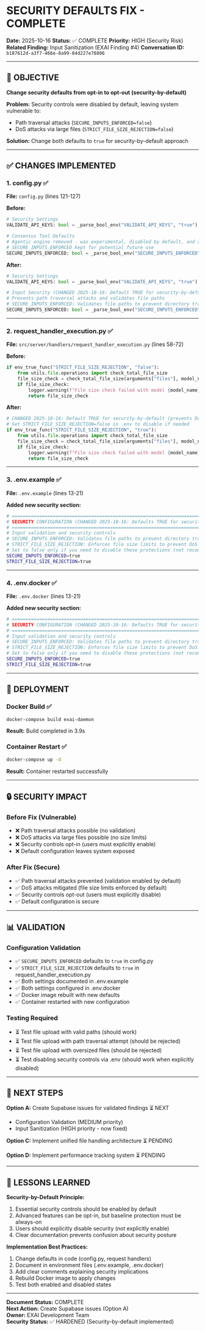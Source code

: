 # SECURITY DEFAULTS FIX - COMPLETE

**Date:** 2025-10-16
**Status:** ✅ COMPLETE
**Priority:** HIGH (Security Risk)
**Related Finding:** Input Sanitization (EXAI Finding #4)
**Conversation ID:** `b187612d-a3f7-466e-8a99-84d227e78806`

---

## 🎯 OBJECTIVE

**Change security defaults from opt-in to opt-out (security-by-default)**

**Problem:** Security controls were disabled by default, leaving system vulnerable to:
- Path traversal attacks (`SECURE_INPUTS_ENFORCED=false`)
- DoS attacks via large files (`STRICT_FILE_SIZE_REJECTION=false`)

**Solution:** Change both defaults to `true` for security-by-default approach

---

## ✅ CHANGES IMPLEMENTED

### 1. config.py ✅
**File:** `config.py` (lines 121-127)

**Before:**
```python
# Security Settings
VALIDATE_API_KEYS: bool = _parse_bool_env("VALIDATE_API_KEYS", "true")

# Consensus Tool Defaults
# Agentic engine removed - was experimental, disabled by default, and added unnecessary complexity
# SECURE_INPUTS_ENFORCED kept for potential future use
SECURE_INPUTS_ENFORCED: bool = _parse_bool_env("SECURE_INPUTS_ENFORCED", "false")
```

**After:**
```python
# Security Settings
VALIDATE_API_KEYS: bool = _parse_bool_env("VALIDATE_API_KEYS", "true")

# Input Security (CHANGED 2025-10-16: Default TRUE for security-by-default)
# Prevents path traversal attacks and validates file paths
# SECURE_INPUTS_ENFORCED: Validates file paths to prevent directory traversal
SECURE_INPUTS_ENFORCED: bool = _parse_bool_env("SECURE_INPUTS_ENFORCED", "true")
```

---

### 2. request_handler_execution.py ✅
**File:** `src/server/handlers/request_handler_execution.py` (lines 58-72)

**Before:**
```python
if env_true_func("STRICT_FILE_SIZE_REJECTION", "false"):
    from utils.file.operations import check_total_file_size
    file_size_check = check_total_file_size(arguments["files"], model_name)
    if file_size_check:
        logger.warning(f"File size check failed with model {model_name}")
        return file_size_check
```

**After:**
```python
# CHANGED 2025-10-16: Default TRUE for security-by-default (prevents DoS attacks)
# Set STRICT_FILE_SIZE_REJECTION=false in .env to disable if needed
if env_true_func("STRICT_FILE_SIZE_REJECTION", "true"):
    from utils.file.operations import check_total_file_size
    file_size_check = check_total_file_size(arguments["files"], model_name)
    if file_size_check:
        logger.warning(f"File size check failed with model {model_name}")
        return file_size_check
```

---

### 3. .env.example ✅
**File:** `.env.example` (lines 13-21)

**Added new security section:**
```bash
# ============================================================================
# SECURITY CONFIGURATION (CHANGED 2025-10-16: Defaults TRUE for security-by-default)
# ============================================================================
# Input validation and security controls
# SECURE_INPUTS_ENFORCED: Validates file paths to prevent directory traversal attacks
# STRICT_FILE_SIZE_REJECTION: Enforces file size limits to prevent DoS attacks
# Set to false only if you need to disable these protections (not recommended)
SECURE_INPUTS_ENFORCED=true
STRICT_FILE_SIZE_REJECTION=true
```

---

### 4. .env.docker ✅
**File:** `.env.docker` (lines 13-21)

**Added new security section:**
```bash
# ============================================================================
# SECURITY CONFIGURATION (CHANGED 2025-10-16: Defaults TRUE for security-by-default)
# ============================================================================
# Input validation and security controls
# SECURE_INPUTS_ENFORCED: Validates file paths to prevent directory traversal attacks
# STRICT_FILE_SIZE_REJECTION: Enforces file size limits to prevent DoS attacks
# Set to false only if you need to disable these protections (not recommended)
SECURE_INPUTS_ENFORCED=true
STRICT_FILE_SIZE_REJECTION=true
```

---

## 🐳 DEPLOYMENT

### Docker Build ✅
```bash
docker-compose build exai-daemon
```
**Result:** Build completed in 3.9s

### Container Restart ✅
```bash
docker-compose up -d
```
**Result:** Container restarted successfully

---

## 🔒 SECURITY IMPACT

### Before Fix (Vulnerable)
- ❌ Path traversal attacks possible (no validation)
- ❌ DoS attacks via large files possible (no size limits)
- ❌ Security controls opt-in (users must explicitly enable)
- ❌ Default configuration leaves system exposed

### After Fix (Secure)
- ✅ Path traversal attacks prevented (validation enabled by default)
- ✅ DoS attacks mitigated (file size limits enforced by default)
- ✅ Security controls opt-out (users must explicitly disable)
- ✅ Default configuration is secure

---

## 📊 VALIDATION

### Configuration Validation
- ✅ `SECURE_INPUTS_ENFORCED` defaults to `true` in config.py
- ✅ `STRICT_FILE_SIZE_REJECTION` defaults to `true` in request_handler_execution.py
- ✅ Both settings documented in .env.example
- ✅ Both settings configured in .env.docker
- ✅ Docker image rebuilt with new defaults
- ✅ Container restarted with new configuration

### Testing Required
- ⏳ Test file upload with valid paths (should work)
- ⏳ Test file upload with path traversal attempt (should be rejected)
- ⏳ Test file upload with oversized files (should be rejected)
- ⏳ Test disabling security controls via .env (should work when explicitly disabled)

---

## 🎯 NEXT STEPS

**Option A:** Create Supabase issues for validated findings ⏳ NEXT
- Configuration Validation (MEDIUM priority)
- Input Sanitization (HIGH priority - now fixed)

**Option C:** Implement unified file handling architecture ⏳ PENDING

**Option D:** Implement performance tracking system ⏳ PENDING

---

## 📝 LESSONS LEARNED

**Security-by-Default Principle:**
1. Essential security controls should be enabled by default
2. Advanced features can be opt-in, but baseline protection must be always-on
3. Users should explicitly disable security (not explicitly enable)
4. Clear documentation prevents confusion about security posture

**Implementation Best Practices:**
1. Change defaults in code (config.py, request handlers)
2. Document in environment files (.env.example, .env.docker)
3. Add clear comments explaining security implications
4. Rebuild Docker image to apply changes
5. Test both enabled and disabled states

---

**Document Status:** COMPLETE  
**Next Action:** Create Supabase issues (Option A)  
**Owner:** EXAI Development Team  
**Security Status:** ✅ HARDENED (Security-by-default implemented)

